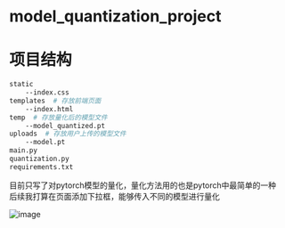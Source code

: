 # model_quantization_project  

# 项目结构
```bash
static
    --index.css
templates  # 存放前端页面
    --index.html
temp  # 存放量化后的模型文件
    --model_quantized.pt
uploads  # 存放用户上传的模型文件
    --model.pt
main.py
quantization.py
requirements.txt
```
目前只写了对pytorch模型的量化，量化方法用的也是pytorch中最简单的一种  
后续我打算在页面添加下拉框，能够传入不同的模型进行量化  

![image](https://github.com/user-attachments/assets/41169de8-8247-47bb-be8a-d9a7cf171428) 
